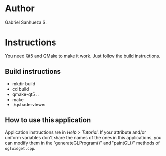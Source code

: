 # Author
Gabriel Sanhueza S.

# Instructions

You need Qt5 and QMake to make it work. Just follow the build instructions.

## Build instructions

* mkdir build
* cd build
* qmake-qt5 ..
* make
* ./qshaderviewer

## How to use this application

Application instructions are in *Help > Tutorial*.
If your attribute and/or uniform variables don't share the names of the ones in this applications, you can modify them in the "generateGLProgram()" and "paintGL()" methods of `oglwidget.cpp`.

